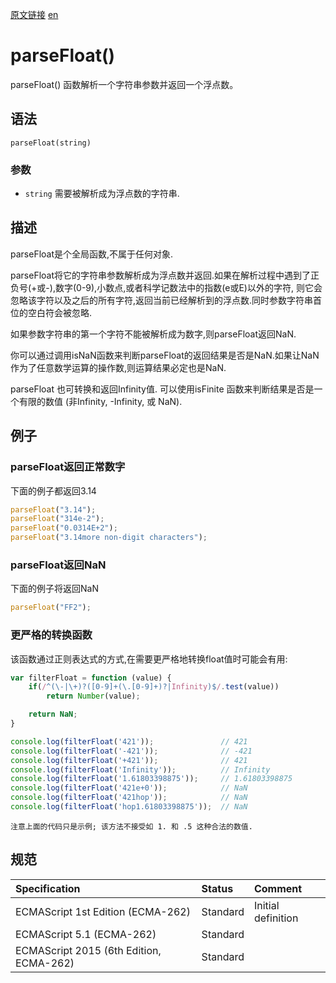 <a href="https://developer.mozilla.org/zh-CN/docs/Web/JavaScript/Reference/Global_Objects/parseFloat" target="_blank">原文链接</a>
<a href="https://developer.mozilla.org/en-US/docs/Web/JavaScript/Reference/Global_Objects/parseFloat" target="_blank">en</a>

# parseFloat()

parseFloat() 函数解析一个字符串参数并返回一个浮点数。

## 语法
`parseFloat(string)`

### 参数

* `string` 需要被解析成为浮点数的字符串.

## 描述

parseFloat是个全局函数,不属于任何对象.

parseFloat将它的字符串参数解析成为浮点数并返回.如果在解析过程中遇到了正负号(+或-),数字(0-9),小数点,或者科学记数法中的指数(e或E)以外的字符,
则它会忽略该字符以及之后的所有字符,返回当前已经解析到的浮点数.同时参数字符串首位的空白符会被忽略.

如果参数字符串的第一个字符不能被解析成为数字,则parseFloat返回NaN.

你可以通过调用isNaN函数来判断parseFloat的返回结果是否是NaN.如果让NaN作为了任意数学运算的操作数,则运算结果必定也是NaN.

parseFloat 也可转换和返回Infinity值. 可以使用isFinite 函数来判断结果是否是一个有限的数值 (非Infinity, -Infinity, 或 NaN).

## 例子

### parseFloat返回正常数字

下面的例子都返回3.14
```javascript
parseFloat("3.14");
parseFloat("314e-2");
parseFloat("0.0314E+2");
parseFloat("3.14more non-digit characters");
```

### parseFloat返回NaN

下面的例子将返回NaN
```javascript
parseFloat("FF2");
```

### 更严格的转换函数

该函数通过正则表达式的方式,在需要更严格地转换float值时可能会有用:
```javascript
var filterFloat = function (value) {
    if(/^(\-|\+)?([0-9]+(\.[0-9]+)?|Infinity)$/.test(value))
        return Number(value);

    return NaN;
}

console.log(filterFloat('421'));               // 421
console.log(filterFloat('-421'));              // -421
console.log(filterFloat('+421'));              // 421
console.log(filterFloat('Infinity'));          // Infinity
console.log(filterFloat('1.61803398875'));     // 1.61803398875
console.log(filterFloat('421e+0'));            // NaN
console.log(filterFloat('421hop'));            // NaN
console.log(filterFloat('hop1.61803398875'));  // NaN
```

`注意上面的代码只是示例; 该方法不接受如 1. 和 .5 这种合法的数值.`

## 规范

| Specification                           | Status   | Comment            |
|:----------------------------------------|:---------|:-------------------|
| ECMAScript 1st Edition (ECMA-262)       | Standard | Initial definition |
| ECMAScript 5.1 (ECMA-262)               | Standard |                    |
| ECMAScript 2015 (6th Edition, ECMA-262) | Standard |                    |